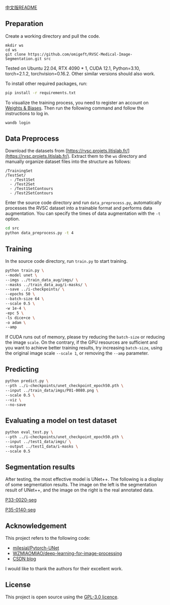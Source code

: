 [中文版README](README_zh.md)

## Preparation

Create a working directory and pull the code.

```
mkdir ws
cd ws
git clone https://github.com/omigeft/RVSC-Medical-Image-Segmentation.git src
```

Tested on Ubuntu 22.04, RTX 4090 * 1, CUDA 12.1, Python=3.10, torch=2.1.2, torchvision=0.16.2. Other similar versions should also work.

To install other required packages, run:

```sh
pip install -r requirements.txt
```

To visualize the training process, you need to register an account on [Weights & Biases](https://wandb.ai/). Then run the following command and follow the instructions to log in.

```sh
wandb login
```

## Data Preprocess

Download the datasets from [https://rvsc.projets.litislab.fr/](https://rvsc.projets.litislab.fr/). Extract them to the `ws` directory and manually organize dataset files into the structure
as follows:

```
/TrainingSet
/TestSet/
  - /Test1Set
  - /Test2Set
  - /Test1SetContours
  - /Test2SetContours
```

Enter the source code directory and run `data_preprocess.py`, automatically processes the RVSC dataset into a trainable format and performs data augmentation. You can specify the times of data augmentation with the `-t` option.

```sh
cd src
python data_preprocess.py -t 4
```

## Training

In the source code directory, run `train.py` to start training.

```sh
python train.py \
--model unet \
--imgs ../train_data_aug/imgs/ \
--masks ../train_data_aug/i-masks/ \
--save ../i-checkpoints/ \
--epochs 50 \
--batch-size 64 \
--scale 0.5 \
-w 1e-4 \
-epc 5 \
-ls dice+ce \
-o adam \
--amp
```

If CUDA runs out of memory, please try reducing the `batch-size` or reducing the image `scale`. On the contrary, if the GPU resources are sufficient and you want to achieve better training results, try increasing `batch-size`, using the original image scale `--scale 1`, or removing the `--amp` parameter.

## Predicting

```sh
python predict.py \
--pth ../i-checkpoints/unet_checkpoint_epoch50.pth \
--input ../train_data/imgs/P01-0080.png \
--scale 0.5 \
--viz \
--no-save
```

## Evaluating a model on test dataset

```sh
python eval_test.py \
--pth ../i-checkpoints/unet_checkpoint_epoch50.pth \
--input ../test1_data/imgs/ \
--output ../test1_data/i-masks \
--scale 0.5
```

## Segmentation results

After testing, the most effective model is UNet++. The following is a display of some segmentation results. The image on the left is the segmentation result of UNet++, and the image on the right is the real annotated data.

[P33-0020-seg](assets/P33-0020-seg.png)

[P35-0140-seg](assets/P35-0140-seg.png)

## Acknowledgement

This project refers to the following code:

* [milesial/Pytorch-UNet](https://github.com/milesial/Pytorch-UNet)
* [WZMIAOMIAO/deep-learning-for-image-processing](https://github.com/WZMIAOMIAO/deep-learning-for-image-processing)
* [CSDN blog](https://blog.csdn.net/qq_43205656/article/details/121191937)

I would like to thank the authors for their excellent work.

## License

This project is open source using the [GPL-3.0 licence](LICENSE).
